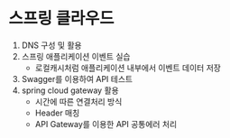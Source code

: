 # 스프링 클라우드

1. DNS 구성 및 활용
2. 스프링 애플리케이션 이벤트 실습
   - 로컬캐시처럼 애플리케이션 내부에서 이벤트 데이터 저장
3. Swagger를 이용하여 API 테스트
4. spring cloud gateway 활용
   - 시간에 따른 연결처리 방식
   - Header 매칭
   - API Gateway를 이용한 API 공통에러 처리